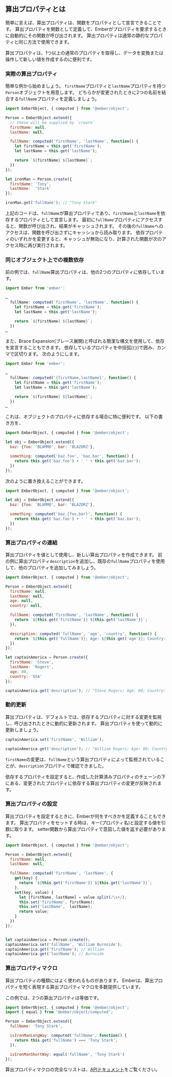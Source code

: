 <!--
## What are Computed Properties?
-->

## 算出プロパティとは

<!--
In a nutshell, computed properties let you declare functions as properties.
You create one by defining a computed property as a function, which Ember will automatically call when you ask for the property.
You can then use it the same way you would any normal, static property.
-->

簡単に言えば、算出プロパティは、関数をプロパティとして宣言できることです。
算出プロパティを関数として定義して、Emberがプ​​ロパティを要求するときに自動的にその関数が呼び出されます。
算出プロパティは通常の静的なプロパティと同じ方法で使用できます。

<!--
It's super handy for taking one or more normal properties and transforming or manipulating their data to create a new value.
-->

算出プロパティは、1つ以上の通常のプロパティを取得し、データを変換または操作して新しい値を作成するのに便利です。

<!--
### Computed properties in action
-->

### 実際の算出プロパティ

<!--
We'll start with a simple example.
We have a `Person` object with `firstName` and `lastName` properties, but we also want a `fullName` property that joins the two names when either of them changes:
-->

簡単な例から始めましょう。
`firstName`プロパティと`lastName`プロパティを持つ`Person`オブジェクトを用意します。
どちらかが変更されたときに2つの名前を結合する`fullName`プロパティを定義しましょう。

```javascript
import EmberObject, { computed } from '@ember/object';

Person = EmberObject.extend({
  // these will be supplied by `create`
  firstName: null,
  lastName: null,

  fullName: computed('firstName', 'lastName', function() {
    let firstName = this.get('firstName');
    let lastName = this.get('lastName');

    return `${firstName} ${lastName}`;
  })
});

let ironMan = Person.create({
  firstName: 'Tony',
  lastName:  'Stark'
});

ironMan.get('fullName'); // "Tony Stark"
```

<!--
This declares `fullName` to be a computed property, with `firstName` and `lastName` as the properties it depends on.
The first time you access the `fullName` property, the function will be called and the results will be cached.
Subsequent access of `fullName` will read from the cache without calling the function.
Changing any of the dependent properties causes the cache to invalidate, so that the computed function runs again on the next access.
-->

上記のコードは、`fullName`が算出プロパティであり、`firstName`と`lastName`を依存するプロパティとして宣言します。
最初に`fullName`プロパティにアクセスすると、関数が呼び出され、結果がキャッシュされます。
その後の`fullName`へのアクセスは、関数を呼び出さずにキャッシュから読み取ります。
依存プロパティのいずれかを変更すると、キャッシュが無効になり、計算された関数が次のアクセス時に再び実行されます。

<!--
### Multiple dependents on the same object
-->

### 同じオブジェクト上での複数依存

<!--
In the previous example, the `fullName` computed property depends on two other properties:
-->

前の例では、`fullName`算出プロパティは、他の2つのプロパティに依存しています。

```javascript
import Ember from 'ember':

…
  fullName: computed('firstName', 'lastName', function() {
    let firstName = this.get('firstName');
    let lastName = this.get('lastName');

    return `${firstName} ${lastName}`;
  })
…
```
<!--
We can also use a short-hand syntax called _brace expansion_ to declare the dependents.
You surround the dependent properties with braces (`{}`), and separate with commas, like so:
-->

また、Brace Expansion(ブレース展開)と呼ばれる簡潔な構文を使用して、依存を宣言することもできます。
依存しているプロパティを中括弧(`{}`)で囲み、カンマで区切ります。
次のようにします。

```javascript
import Ember from 'ember':

…
  fullName: computed('{firstName,lastName}', function() {
    let firstName = this.get('firstName');
    let lastName = this.get('lastName');

    return `${firstName} ${lastName}`;
  })
…
```

<!--
This is especially useful when you depend on properties of an object, since it allows you to replace:
-->

これは、オブジェクトのプロパティに依存する場合に特に便利です。
以下の書き方を、

```javascript
import EmberObject, { computed } from '@ember/object';

let obj = EmberObject.extend({
  baz: {foo: 'BLAMMO', bar: 'BLAZORZ'},

  something: computed('baz.foo', 'baz.bar', function() {
    return this.get('baz.foo') + ' ' + this.get('baz.bar');
  })
});
```

次のように置き換えることができます。

```javascript
import EmberObject, { computed } from '@ember/object';

let obj = EmberObject.extend({
  baz: {foo: 'BLAMMO', bar: 'BLAZORZ'},

  something: computed('baz.{foo,bar}', function() {
    return this.get('baz.foo') + ' ' + this.get('baz.bar');
  })
});
```

<!--
### Chaining computed properties
-->

### 算出プロパティの連結

<!--
You can use computed properties as values to create new computed properties.
Let's add a `description` computed property to the previous example,
and use the existing `fullName` property and add in some other properties:
-->

算出プロパティを値として使用し、新しい算出プロパティを作成できます。
前の例に算出プロパティ`description`を追加し、既存の`fullName`プロパティを使用して、他のプロパティを追加してみましょう。

```javascript
import EmberObject, { computed } from '@ember/object';

Person = EmberObject.extend({
  firstName: null,
  lastName: null,
  age: null,
  country: null,

  fullName: computed('firstName', 'lastName', function() {
    return `${this.get('firstName')} ${this.get('lastName')}`;
  }),

  description: computed('fullName', 'age', 'country', function() {
    return `${this.get('fullName')}; Age: ${this.get('age')}; Country: ${this.get('country')}`;
  })
});

let captainAmerica = Person.create({
  firstName: 'Steve',
  lastName: 'Rogers',
  age: 80,
  country: 'USA'
});

captainAmerica.get('description'); // "Steve Rogers; Age: 80; Country: USA"
```

<!--
### Dynamic updating
-->

### 動的更新

<!--
Computed properties, by default, observe any changes made to the properties they depend on and are dynamically updated when they're called.
Let's use computed properties to dynamically update.
-->

算出プロパティは、デフォルトでは、依存するプロパティに対する変更を監視し、呼び出されたときに動的に更新されます。
算出プロパティを使って動的に更新しましょう。

```javascript
captainAmerica.set('firstName', 'William');

captainAmerica.get('description'); // "William Rogers; Age: 80; Country: USA"
```

<!--
So this change to `firstName` was observed by `fullName` computed property, which was itself observed by the `description` property.
-->

`firstName`の変更は、`fullName`という算出プロパティによって監視されていることが、`description`プロパティで確認できました。

<!--
Setting any dependent property will propagate changes through any computed properties that depend on them, all the way down the chain of computed properties you've created.
-->

依存するプロパティを設定すると、作成した計算済みプロパティのチェーンの下にある、変更されたプロパティに依存する算出プロパティの変更が反映されます。

<!--
### Setting Computed Properties
-->

### 算出プロパティの設定

<!--
You can also define what Ember should do when setting a computed property.
If you try to set a computed property, it will be invoked with the key (property name), and the value you want to set it to.
You must return the new intended value of the computed property from the setter function.
-->

算出プロパティを設定するときに、Emberが何をすべきかを定義することもできます。
算出プロパティをセットする時は、キー(プロパティ名)と設定する値を引数に取ります。
setter関数から算出プロパティで意図した値を返す必要があります。

```javascript
import EmberObject, { computed } from '@ember/object';

Person = EmberObject.extend({
  firstName: null,
  lastName: null,

  fullName: computed('firstName', 'lastName', {
    get(key) {
      return `${this.get('firstName')} ${this.get('lastName')}`;
    },
    set(key, value) {
      let [firstName, lastName] = value.split(/\s+/);
      this.set('firstName', firstName);
      this.set('lastName',  lastName);
      return value;
    }
  })
});


let captainAmerica = Person.create();
captainAmerica.set('fullName', 'William Burnside');
captainAmerica.get('firstName'); // William
captainAmerica.get('lastName'); // Burnside
```

<!--
### Computed property macros
-->

### 算出プロパティマクロ

<!--
Some types of computed properties are very common.
Ember provides a number of computed property macros, which are shorter ways of expressing certain types of computed property.
-->

算出プロパティの種類にはよく使われるものがあります。
Emberは、算出プロパティを短く表現する算出プロパティマクロを多数提供しています。

<!--
In this example, the two computed properties are equivalent:
-->

この例では、2つの算出プロパティは等価です。

```javascript
import EmberObject, { computed } from '@ember/object';
import { equal } from '@ember/object/computed';

Person = EmberObject.extend({
  fullName: 'Tony Stark',

  isIronManLongWay: computed('fullName', function() {
    return this.get('fullName') === 'Tony Stark';
  }),

  isIronManShortWay: equal('fullName', 'Tony Stark')
});
```

<!--
To see the full list of computed property macros, have a look at
[the API documentation](https://www.emberjs.com/api/ember/release/modules/@ember%2Fobject)
-->

算出プロパティマクロの完全なリストは、[APIドキュメント](https://www.emberjs.com/api/ember/release/modules/@ember%2Fobject)をご覧ください。
